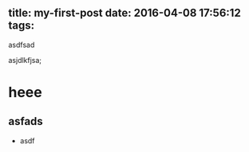 title: my-first-post
date: 2016-04-08 17:56:12
tags:
---

asdfsad

asjdlkfjsa;

# heee
## asfads
- asdf

